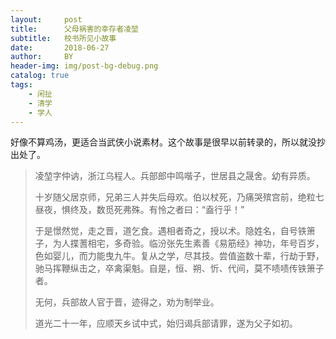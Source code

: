 ```yaml
---
layout:     post
title:      父母祸害的幸存者凌堃
subtitle:   校书所见小故事
date:       2018-06-27
author:     BY
header-img: img/post-bg-debug.png
catalog: true
tags:
    - 闲扯
    - 清学
    - 学人
---
```


好像不算鸡汤，更适合当武侠小说素材。这个故事是很早以前转录的，所以就没抄出处了。

> 凌堃字仲讷，浙江乌程人。兵部郎中鸣喈子，世居县之晟舍。幼有异质。  
>
> 十岁随父居京师，兄弟三人并失后母欢。伯以杖死，乃痛哭殡宫前，绝粒七昼夜，惧终及，数觅死弗殊。有怜之者曰：“盍行乎！”  
>
> 于是憬然觉，走之晋，道乞食。遇相者奇之，授以术。隐姓名，自号铁箫子，为人揲蓍相宅，多奇验。临汾张先生素善《易筋经》神功，年号百岁，色如婴儿，而力能曳九牛。复从之学，尽其技。尝值盗数十辈，行劫于野，驰马挥鞭纵击之，卒禽渠魁。自是，恒、朔、忻、代间，莫不啧啧传铁箫子者。  
>
> 无何，兵部故人官于晋，迹得之，劝为制举业。  
>
> 道光二十一年，应顺天乡试中式，始归谒兵部请罪，遂为父子如初。 
